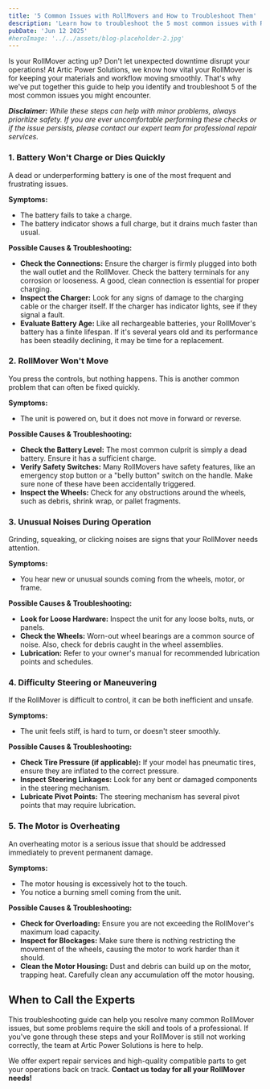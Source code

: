 ```yaml
---
title: '5 Common Issues with RollMovers and How to Troubleshoot Them'
description: 'Learn how to troubleshoot the 5 most common issues with RollMovers. This guide from Artic Power Solutions helps you diagnose and solve problems quickly.'
pubDate: 'Jun 12 2025'
#heroImage: '../../assets/blog-placeholder-2.jpg'
---
```


Is your RollMover acting up? Don't let unexpected downtime disrupt your operations! At Artic Power Solutions, we know how vital your RollMover is for keeping your materials and workflow moving smoothly. That's why we've put together this guide to help you identify and troubleshoot 5 of the most common issues you might encounter.

***Disclaimer:*** *While these steps can help with minor problems, always prioritize safety. If you are ever uncomfortable performing these checks or if the issue persists, please contact our expert team for professional repair services.*

### 1. Battery Won't Charge or Dies Quickly

A dead or underperforming battery is one of the most frequent and frustrating issues.

**Symptoms:**
- The battery fails to take a charge.
- The battery indicator shows a full charge, but it drains much faster than usual.

**Possible Causes & Troubleshooting:**

-   **Check the Connections:** Ensure the charger is firmly plugged into both the wall outlet and the RollMover. Check the battery terminals for any corrosion or looseness. A good, clean connection is essential for proper charging.
-   **Inspect the Charger:** Look for any signs of damage to the charging cable or the charger itself. If the charger has indicator lights, see if they signal a fault.
-   **Evaluate Battery Age:** Like all rechargeable batteries, your RollMover's battery has a finite lifespan. If it's several years old and its performance has been steadily declining, it may be time for a replacement.

### 2. RollMover Won't Move

You press the controls, but nothing happens. This is another common problem that can often be fixed quickly.

**Symptoms:**
- The unit is powered on, but it does not move in forward or reverse.

**Possible Causes & Troubleshooting:**

-   **Check the Battery Level:** The most common culprit is simply a dead battery. Ensure it has a sufficient charge.
-   **Verify Safety Switches:** Many RollMovers have safety features, like an emergency stop button or a "belly button" switch on the handle. Make sure none of these have been accidentally triggered.
-   **Inspect the Wheels:** Check for any obstructions around the wheels, such as debris, shrink wrap, or pallet fragments.

### 3. Unusual Noises During Operation

Grinding, squeaking, or clicking noises are signs that your RollMover needs attention.

**Symptoms:**
- You hear new or unusual sounds coming from the wheels, motor, or frame.

**Possible Causes & Troubleshooting:**

-   **Look for Loose Hardware:** Inspect the unit for any loose bolts, nuts, or panels.
-   **Check the Wheels:** Worn-out wheel bearings are a common source of noise. Also, check for debris caught in the wheel assemblies.
-   **Lubrication:** Refer to your owner's manual for recommended lubrication points and schedules.

### 4. Difficulty Steering or Maneuvering

If the RollMover is difficult to control, it can be both inefficient and unsafe.

**Symptoms:**
- The unit feels stiff, is hard to turn, or doesn't steer smoothly.

**Possible Causes & Troubleshooting:**

-   **Check Tire Pressure (if applicable):** If your model has pneumatic tires, ensure they are inflated to the correct pressure.
-   **Inspect Steering Linkages:** Look for any bent or damaged components in the steering mechanism.
-   **Lubricate Pivot Points:** The steering mechanism has several pivot points that may require lubrication.

### 5. The Motor is Overheating

An overheating motor is a serious issue that should be addressed immediately to prevent permanent damage.

**Symptoms:**
- The motor housing is excessively hot to the touch.
- You notice a burning smell coming from the unit.

**Possible Causes & Troubleshooting:**

-   **Check for Overloading:** Ensure you are not exceeding the RollMover's maximum load capacity.
-   **Inspect for Blockages:** Make sure there is nothing restricting the movement of the wheels, causing the motor to work harder than it should.
-   **Clean the Motor Housing:** Dust and debris can build up on the motor, trapping heat. Carefully clean any accumulation off the motor housing.

## When to Call the Experts

This troubleshooting guide can help you resolve many common RollMover issues, but some problems require the skill and tools of a professional. If you've gone through these steps and your RollMover is still not working correctly, the team at Artic Power Solutions is here to help.

We offer expert repair services and high-quality compatible parts to get your operations back on track. **Contact us today for all your RollMover needs!**